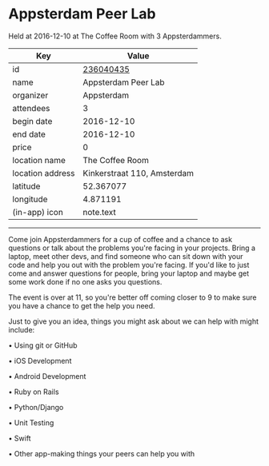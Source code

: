 # Appsterdam Peer Lab
Held at 2016-12-10 at The Coffee Room with 3 Appsterdammers.
        
|Key|Value
|---|---|
|id|[236040435](https://www.meetup.com/appsterdam/events/236040435/)|
|name|Appsterdam Peer Lab|
|organizer|Appsterdam|
|attendees|3|
|begin date|2016-12-10|
|end date|2016-12-10|
|price|0|
|location name|The Coffee Room|
|location address|Kinkerstraat 110, Amsterdam|
|latitude|52.367077|
|longitude|4.871191|
|(in-app) icon|note.text|

---

Come join Appsterdammers for a cup of coffee and a chance to ask questions or talk about the problems you're facing in your projects. Bring a laptop, meet other devs, and find someone who can sit down with your code and help you out with the problem you're facing. If you'd like to just come and answer questions for people, bring your laptop and maybe get some work done if no one asks you questions.

The event is over at 11, so you're better off coming closer to 9 to make sure you have a chance to get the help you need.

Just to give you an idea, things you might ask about we can help with might include:

• Using git or GitHub

• iOS Development

• Android Development

• Ruby on Rails

• Python/Django

• Unit Testing

• Swift

• Other app-making things your peers can help you with


